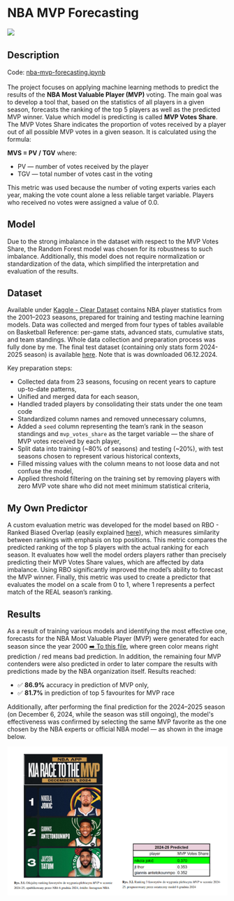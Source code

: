 # NBA MVP Forecasting

<img src="https://github.com/user-attachments/assets/b3cbcc2a-783e-4380-b56f-92ebc0482e9c" width="600"/>

## Description
Code: [nba-mvp-forecasting.ipynb](https://github.com/PiotrLehmann/NBA-MVP-Forecasting/blob/a7a7164f88e1649cb52a3a364613d31966c157d1/nba-mvp-forecasting.ipynb)
</br>
</br>
The project focuses on applying machine learning methods to predict the results of the **NBA Most Valuable Player (MVP)** voting. The main goal was to develop a tool that, based on the statistics of all players in a given season, forecasts the ranking of the top 5 players as well as the predicted MVP winner. Value which model is predicting is called **MVP Votes Share**. The MVP Votes Share indicates the proportion of votes received by a player out of all possible MVP votes in a given season. It is calculated using the formula:

**MVS = PV / TGV**
where:  
- PV — number of votes received by the player  
- TGV — total number of votes cast in the voting

This metric was used because the number of voting experts varies each year, making the vote count alone a less reliable target variable. Players who received no votes were assigned a value of 0.0.

## Model
Due to the strong imbalance in the dataset with respect to the MVP Votes Share, the Random Forest model was chosen for its robustness to such imbalance. Additionally, this model does not require normalization or standardization of the data, which simplified the interpretation and evaluation of the results.

## Dataset
Available under [Kaggle - Clear Dataset](https://www.kaggle.com/datasets/piotrlehmannml/clear-dataset/data) contains NBA player statistics from the 2001–2023 seasons, prepared for training and testing machine learning models. Data was collected and merged from four types of tables available on Basketball Reference: per-game stats, advanced stats, cumulative stats, and team standings. Whole data collection and preparation process was fully done by me. The final test dataset (containing only stats form 2024-2025 season) is available [here](https://www.kaggle.com/datasets/piotrlehmannml/final-nba-tester/data). Note that is was downloaded 06.12.2024.

Key preparation steps:
- Collected data from 23 seasons, focusing on recent years to capture up-to-date patterns,
- Unified and merged data for each season,
- Handled traded players by consolidating their stats under the one team code
- Standardized column names and removed unnecessary columns,
- Added a `seed` column representing the team’s rank in the season standings and `mvp_votes_share` as the target variable — the share of MVP votes received by each player,
- Split data into training (~80% of seasons) and testing (~20%), with test seasons chosen to represent various historical contexts,
- Filled missing values with the column means to not loose data and not confuse the model,
- Applied threshold filtering on the training set by removing players with zero MVP vote share who did not meet minimum statistical criteria,

## My Own Predictor
A custom evaluation metric was developed for the model based on RBO - Ranked Biased Overlap (easily explained [here](https://changyaochen.github.io/Comparing-two-ranked-lists/)), which measures similarity between rankings with emphasis on top positions. This metric compares the predicted ranking of the top 5 players with the actual ranking for each season. It evaluates how well the model orders players rather than precisely predicting their MVP Votes Share values, which are affected by data imbalance. Using RBO significantly improved the model’s ability to forecast the MVP winner. Finally, this metric was used to create a predictor that evaluates the model on a scale from 0 to 1, where 1 represents a perfect match of the REAL season’s ranking.

## Results
As a result of training various models and identifying the most effective one, forecasts for the NBA Most Valuable Player (MVP) were generated for each season since the year 2000 [➡️ To this file](documents/best_model_prediction_results.pdf), where green color means right prediction / red means bad prediction. In addition, the remaining four MVP contenders were also predicted in order to later compare the results with predictions made by the NBA organization itself.
Results reached:
- ✅ **86.9%** accuracy in prediction of MVP only,
- ✅ **81.7%** in prediction of top 5 favourites for MVP race

Additionally, after performing the final prediction for the 2024–2025 season (on December 6, 2024, while the season was still ongoing), the model's effectiveness was confirmed by selecting the same MVP favorite as the one chosen by the NBA experts or official NBA model — as shown in the image below.

<img src="https://github.com/PiotrLehmann/NBA-MVP-Forecasting/blob/35dd01a23786031c138f18ab868d24f66bc6cab2/documents/final_prediction.png" width="1000">
